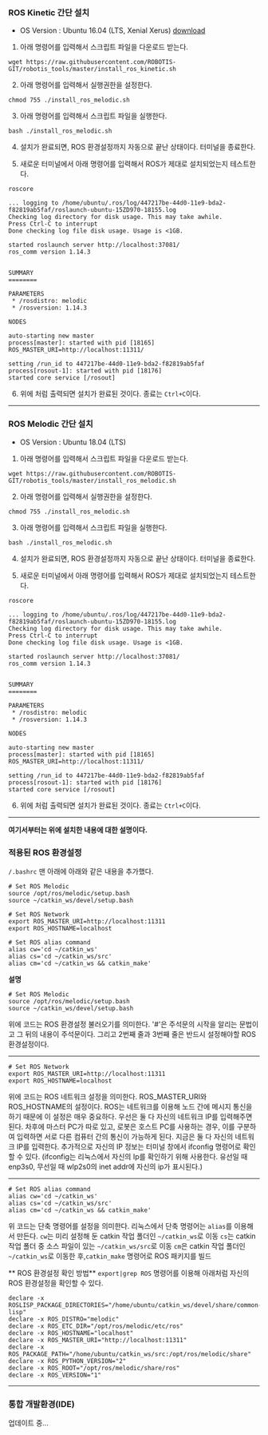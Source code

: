 ### ROS Kinetic 간단 설치

- OS Version : Ubuntu 16.04 (LTS, Xenial Xerus) [download](http://releases.ubuntu.com/16.04/)


1. 아래 명령어를 입력해서 스크립트 파일을 다운로드 받는다.

```
wget https://raw.githubusercontent.com/ROBOTIS-GIT/robotis_tools/master/install_ros_kinetic.sh
```

2. 아래 명령어를 입력해서 실행권한을 설정한다.

```
chmod 755 ./install_ros_melodic.sh
```

3. 아래 명령어를 입력해서 스크립트 파일을 실행한다.

```
bash ./install_ros_melodic.sh
```

4. 설치가 완료되면, ROS 환경설정까지 자동으로 끝난 상태이다. 터미널을 종료한다.

5. 새로운 터미널에서 아래 명령어를 입력해서 ROS가 제대로 설치되었는지 테스트한다.

```
roscore
```

```
... logging to /home/ubuntu/.ros/log/447217be-44d0-11e9-bda2-f82819ab5faf/roslaunch-ubuntu-15ZD970-18155.log
Checking log directory for disk usage. This may take awhile.
Press Ctrl-C to interrupt
Done checking log file disk usage. Usage is <1GB.

started roslaunch server http://localhost:37081/
ros_comm version 1.14.3


SUMMARY
========

PARAMETERS
 * /rosdistro: melodic
 * /rosversion: 1.14.3

NODES

auto-starting new master
process[master]: started with pid [18165]
ROS_MASTER_URI=http://localhost:11311/

setting /run_id to 447217be-44d0-11e9-bda2-f82819ab5faf
process[rosout-1]: started with pid [18176]
started core service [/rosout]

```

6. 위에 처럼 출력되면 설치가 완료된 것이다. 종료는 `Ctrl+C`이다.


---

### ROS Melodic 간단 설치

- OS Version : Ubuntu 18.04 (LTS)


1. 아래 명령어를 입력해서 스크립트 파일을 다운로드 받는다.

```
wget https://raw.githubusercontent.com/ROBOTIS-GIT/robotis_tools/master/install_ros_melodic.sh
```

2. 아래 명령어를 입력해서 실행권한을 설정한다.

```
chmod 755 ./install_ros_melodic.sh
```

3. 아래 명령어를 입력해서 스크립트 파일을 실행한다.

```
bash ./install_ros_melodic.sh
```

4. 설치가 완료되면, ROS 환경설정까지 자동으로 끝난 상태이다. 터미널을 종료한다.

5. 새로운 터미널에서 아래 명령어를 입력해서 ROS가 제대로 설치되었는지 테스트한다.

```
roscore
```

```
... logging to /home/ubuntu/.ros/log/447217be-44d0-11e9-bda2-f82819ab5faf/roslaunch-ubuntu-15ZD970-18155.log
Checking log directory for disk usage. This may take awhile.
Press Ctrl-C to interrupt
Done checking log file disk usage. Usage is <1GB.

started roslaunch server http://localhost:37081/
ros_comm version 1.14.3


SUMMARY
========

PARAMETERS
 * /rosdistro: melodic
 * /rosversion: 1.14.3

NODES

auto-starting new master
process[master]: started with pid [18165]
ROS_MASTER_URI=http://localhost:11311/

setting /run_id to 447217be-44d0-11e9-bda2-f82819ab5faf
process[rosout-1]: started with pid [18176]
started core service [/rosout]

```

6. 위에 처럼 출력되면 설치가 완료된 것이다. 종료는 `Ctrl+C`이다.

---

**여기서부터는 위에 설치한 내용에 대한 설명이다.**

### 적용된 ROS 환경설정

`/.bashrc` 맨 아래에 아래와 같은 내용을 추가했다.

```
# Set ROS Melodic
source /opt/ros/melodic/setup.bash
source ~/catkin_ws/devel/setup.bash

# Set ROS Network
export ROS_MASTER_URI=http://localhost:11311
export ROS_HOSTNAME=localhost

# Set ROS alias command
alias cw='cd ~/catkin_ws'
alias cs='cd ~/catkin_ws/src'
alias cm='cd ~/catkin_ws && catkin_make'
```

**설명**

```
# Set ROS Melodic
source /opt/ros/melodic/setup.bash
source ~/catkin_ws/devel/setup.bash
```

위에 코드는 ROS 환경설정 불러오기를 의미한다.
'#'은 주석문의 시작을 알리는 문법이고 그 뒤의 내용이 주석문이다.
그리고 2번째 줄과 3번째 줄은 반드시 설정해야할 ROS 환경설정이다.

---

```
# Set ROS Network
export ROS_MASTER_URI=http://localhost:11311
export ROS_HOSTNAME=localhost
```

위에 코드는 ROS 네트워크 설정을 의미한다.
ROS_MASTER_URI와 ROS_HOSTNAME의 설정이다.
ROS는 네트워크를 이용해 노드 간에 메시지 통신을 하기 때문에 이 설정은 매우 중요하다.
우선은 둘 다 자신의 네트워크 IP를 입력해주면 된다.
차후에 마스터 PC가 따로 있고, 로봇은 호스트 PC를 사용하는 경우, 이를 구분하여 입력하면 서로 다른 컴퓨터 간의 통신이 가능하게 된다.
지금은 둘 다 자신의 네트워크 IP를 입력한다.
추가적으로 자신의 IP 정보는 터미널 창에서 ifconfig 명령어로 확인할 수 있다.
(ifconfig는 리눅스에서 자신의 Ip를 확인하기 위해 사용한다. 유선일 때 enp3s0, 무선일 때 wlp2s0의 inet addr에 자신의 ip가 표시된다.)

---

```
# Set ROS alias command
alias cw='cd ~/catkin_ws'
alias cs='cd ~/catkin_ws/src'
alias cm='cd ~/catkin_ws && catkin_make'
```

위 코드는 단축 명령어를 설정을 의미한다.
리눅스에서 단축 명령어는 `alias`를 이용해서 만든다.
`cw`는 미리 설정해 둔 catkin 작업 폴더인 `~/catkin_ws`로 이동
`cs`는 catkin 작업 폴더 중 소스 파일이 있는 `~/catkin_ws/src`로 이동
`cm`은 catkin 작업 폴더인 `~/catkin_ws`로 이동한 후,`catkin_make` 명령어로 ROS 패키지를 빌드

** ROS 환경설정 확인 방법**
`export|grep ROS` 명령어를 이용해 아래처럼 자신의 ROS 환경설정을 확인할 수 있다.

```
declare -x ROSLISP_PACKAGE_DIRECTORIES="/home/ubuntu/catkin_ws/devel/share/common-lisp"
declare -x ROS_DISTRO="melodic"
declare -x ROS_ETC_DIR="/opt/ros/melodic/etc/ros"
declare -x ROS_HOSTNAME="localhost"
declare -x ROS_MASTER_URI="http://localhost:11311"
declare -x ROS_PACKAGE_PATH="/home/ubuntu/catkin_ws/src:/opt/ros/melodic/share"
declare -x ROS_PYTHON_VERSION="2"
declare -x ROS_ROOT="/opt/ros/melodic/share/ros"
declare -x ROS_VERSION="1"
```

---

### 통합 개발환경(IDE)

업데이트 중...

